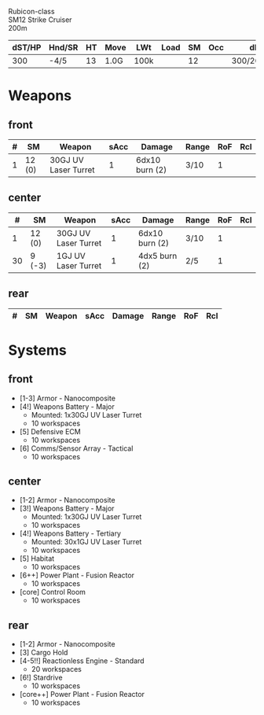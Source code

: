 Rubicon-class  
SM12 Strike Cruiser  
200m


| dST/HP | Hnd/SR | HT | Move | LWt | Load | SM | Occ | dDR | Range | Cost |
|--------|--------|----|------|-----|------|----|-----|-----|-------|------|
|300|-4/5|13|1.0G|100k|  |12|  |300/200/200|  |$11.2B|


Weapons
===


front
---
| # | SM | Weapon | sAcc | Damage | Range | RoF | Rcl |
|---|----|--------|------|--------|-------|-----|-----|
|1|12 (0)|30GJ UV Laser Turret|1|6dx10 burn (2)|3/10|1||


center
---
| # | SM | Weapon | sAcc | Damage | Range | RoF | Rcl |
|---|----|--------|------|--------|-------|-----|-----|
|1|12 (0)|30GJ UV Laser Turret|1|6dx10 burn (2)|3/10|1||
|30|9 (-3)|1GJ UV Laser Turret|1|4dx5 burn (2)|2/5|1||


rear
---
| # | SM | Weapon | sAcc | Damage | Range | RoF | Rcl |
|---|----|--------|------|--------|-------|-----|-----|


Systems
===


front
---
* [1-3] Armor - Nanocomposite
* [4!] Weapons Battery - Major
	 - Mounted: 1x30GJ UV Laser Turret
	 - 10 workspaces
* [5] Defensive ECM
	 - 10 workspaces
* [6] Comms/Sensor Array - Tactical
	 - 10 workspaces


center
---
* [1-2] Armor - Nanocomposite
* [3!] Weapons Battery - Major
	 - Mounted: 1x30GJ UV Laser Turret
	 - 10 workspaces
* [4!] Weapons Battery - Tertiary
	 - Mounted: 30x1GJ UV Laser Turret
	 - 10 workspaces
* [5] Habitat
	 - 10 workspaces
* [6++] Power Plant - Fusion Reactor
	 - 10 workspaces
* [core] Control Room
	 - 10 workspaces


rear
---
* [1-2] Armor - Nanocomposite
* [3] Cargo Hold
* [4-5!!] Reactionless Engine - Standard
	 - 20 workspaces
* [6!] Stardrive
	 - 10 workspaces
* [core++] Power Plant - Fusion Reactor
	 - 10 workspaces
